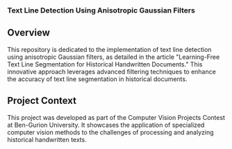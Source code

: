 ### Text Line Detection Using Anisotropic Gaussian Filters ###

## Overview ##
This repository is dedicated to the implementation of text line detection using anisotropic Gaussian filters, as detailed in the article "Learning-Free Text Line Segmentation for Historical Handwritten Documents." This innovative approach leverages advanced filtering techniques to enhance the accuracy of text line segmentation in historical documents.

## Project Context ##
This project was developed as part of the Computer Vision Projects Contest at Ben-Gurion University. It showcases the application of specialized computer vision methods to the challenges of processing and analyzing historical handwritten texts.
